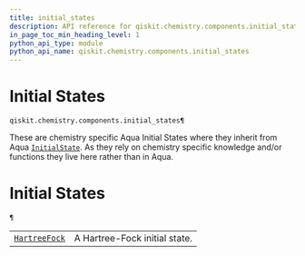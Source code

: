 ```yaml
---
title: initial_states
description: API reference for qiskit.chemistry.components.initial_states
in_page_toc_min_heading_level: 1
python_api_type: module
python_api_name: qiskit.chemistry.components.initial_states
---
```


<span id="module-qiskit.chemistry.components.initial_states" />

<span id="qiskit-chemistry-components-initial-states" />

# Initial States

<span id="module-qiskit.chemistry.components.initial_states" />

`qiskit.chemistry.components.initial_states¶`

These are chemistry specific Aqua Initial States where they inherit from Aqua [`InitialState`](qiskit.aqua.components.initial_states.InitialState "qiskit.aqua.components.initial_states.InitialState"). As they rely on chemistry specific knowledge and/or functions they live here rather than in Aqua.

# Initial States

<span id="module-qiskit.chemistry.components.initial_states" />

`¶`

|                                                                                                                                  |                               |
| -------------------------------------------------------------------------------------------------------------------------------- | ----------------------------- |
| [`HartreeFock`](qiskit.chemistry.components.initial_states.HartreeFock "qiskit.chemistry.components.initial_states.HartreeFock") | A Hartree-Fock initial state. |

